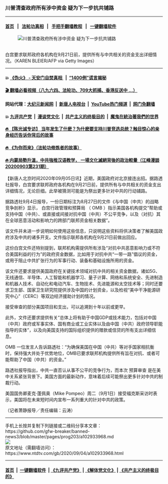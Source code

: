 ### 川普清查政府所有涉中资金 疑为下一步抗共铺路
------------------------

#### [首页](https://github.com/gfw-breaker/banned-news3/blob/master/README.md) &nbsp;&nbsp;|&nbsp;&nbsp; [法轮功真相](https://github.com/begood0513/basic/blob/master/README.md)  &nbsp;&nbsp;|&nbsp;&nbsp; [手把手翻墙教程](https://github.com/gfw-breaker/guides/wiki)  &nbsp;&nbsp;|&nbsp;&nbsp; [一键翻墙软件](https://github.com/gfw-breaker/nogfw/blob/master/README.md)  



<div><div class="featured_image">
 <figure>
  <img alt="川普清查政府所有涉中资金 疑为下一步抗共铺路" src="https://i.ntdtv.com/assets/uploads/2020/09/GettyImages-152418700.jpg"/>
 </figure><br/>
 <span class="caption">
  白宫要求联邦政府各机构在9月21日前，提供所有与中共相关的资金支出详细情况。（KAREN BLEIER/AFP via Getty Images）
 </span>
</div>
</div><hr/>

#### 💥 [《伪火》 - 天安门自焚真相 ](http://141.164.51.119:10000/videos/blog/weihuo.html)&nbsp; |&nbsp; [“1400例”谎言揭秘  ](http://141.164.51.119:10000/videos/blog/jiexi1400.html)

#### [ 🎬  翻墙必看视频（八九六四、法轮功、709大抓捕、香港反送中 ...）](https://github.com/gfw-breaker/links/blob/master/banned.md)

#### 网站代理：[大纪元新闻网](http://167.172.10.89:10080/gb/) &nbsp;|&nbsp; [新唐人电视台](http://167.172.10.89:8808/gb/)  &nbsp;|&nbsp; [YouTube热门频道](http://158.247.203.241/youtube.html) &nbsp;|&nbsp; [网门免翻墙](http://158.247.203.241:11000/show.aspx?name=ogHome)

#### 💥 [九评共产党](http://141.164.51.119:10000/videos/res/jiuping/)&nbsp; |&nbsp; [漫谈党文化](http://141.164.51.119:10000/videos/res/mtdwh/)&nbsp; |&nbsp; [共产主义的终极目的](http://141.164.51.119:10000/videos/res/zjmd/)&nbsp; |&nbsp; [魔鬼在統治著我們的世界](http://141.164.51.119:10000/videos/res/TheSpecter/)  

#### [ 🔥  【陈光诚专访】 当年发生了什麽？为什麽要支持川普竞选总统？触目惊心的亲身经历告诉你背后的故事](http://141.164.51.119:10000/videos/news/cgc02.html)

#### [ 🔥  《为你而来》（法轮功修炼者的故事）](http://141.164.51.119:10000/videos/news/ComingForYou.html)

#### [ 🔥  内蒙局勢升溫，中共強推汉语教学， 一場文化滅絕背後的政治較量（江峰漫談20200903第231期）](http://141.164.51.119:10000/videos/news/jf03.html)

<div><div class="post_content" itemprop="articleBody">
 <p>
  【新唐人北京时间2020年09月05日讯】近期，美国政府对北京接连出招。据路透社报导，白宫要求联邦政府各机构在9月21日前，提供所有与中共相关的资金支出详细情况，无论巨细。此举被猜测可能是为祭出更多针对中共的行动铺路。
 </p>
 <p>
  据路透社9月4日报导，一份日期标注为8月27日的文件《与中国（中共）的战略竞争剖析》显示，
  <ok href="https://www.ntdtv.com/gb/白宫行政管理和预算局.htm">
   白宫行政管理和预算局
  </ok>
  （
  <ok href="https://www.ntdtv.com/gb/omb.htm">
   OMB
  </ok>
  ）指示美国各机构提交“帮助或支持中国（中共）、或直接或间接对抗中国（中共）不公平竞争，以及（对抗）其在全球恶意活动和影响力的跨部门联邦资金相关数据”。
 </p>
 <p>
  该文件并未进一步说明如何使用这些信息，只说明这些资料将供决策者了解美国政府涉及中共的诸多开支。文件指示联邦各机构在9月21日前做出回应。
 </p>
 <p>
  这份白宫文件还特别提到，联邦机构需提供所有涉及“对抗中共恶意影响力或不符合美国利益的行为”的政府资金数据，比如用于对抗中共“一带一路”倡议的资金，或用于阻止中共扩张行为的军事行动、装备和基础设施所用的资金。
 </p>
 <p>
  该文件还要求提供美国政府在关键技术领域对抗中共的相关资金数据，诸如5G、无线通信、半导体、人工智能和机器学习、量子计算、网络和系统安全、先进制造和机器人技术、自动化和电动汽车、生物技术、先进能源和太空技术等；同时还要求卫生部、国家卫生研究院提供涉及中国的计划资金，以及检视“美中干净能源研究中心”（CERC）等双边经济援助计划的情况。
 </p>
 <p>
  接受审查的部分美国项目和支出，可以追溯到十年以前或更早。
 </p>
 <p>
  此外，文件还要求提供有关“总体上将有助于中国GDP或技术能力，包括对中国（中共）政府或军事实体、国有商业或工业实体以及由中国（中共）政府领导职能指导的实体”，以及向美国支持的国际组织提供的赠款或信贷的所有支出详细信息。
 </p>
 <p>
  <ok href="https://www.ntdtv.com/gb/omb.htm">
   OMB
  </ok>
  一位发言人告诉路透社：“为确保美国在中国（中共）等对手国家相抗衡时，保持强大并处于优势地位，OMB已要求联邦机构提供所有旨在对抗、或者可能帮助了中国（中共）的资金。”
 </p>
 <p>
  路透社报导指出，中共一直否认从事不公平的竞争行为，而本次
  <ok href="https://www.ntdtv.com/gb/预算审查.htm">
   预算审查
  </ok>
  是在美中关系紧张背景下。美国方面的最新动作，意味着后续可能祭出更多针对中共的制裁行动。
 </p>
 <p>
  美国国务卿麦克·蓬佩奥（Mike Pompeo）周二（9月1日）接受福克斯采访时表示，美国将在未来短时间内宣布一系列重大的针对中共的政策。
 </p>
 <p>
  （记者萧静报导／责任编辑：云涛）
 </p>
 <div class="single_ad">
 </div>
</div>
</div>
<hr/>
手机上长按并复制下列链接或二维码分享本文章：<br/>
https://github.com/gfw-breaker/banned-news3/blob/master/pages/prog203/a102933968.md <br/>
<a href='https://github.com/gfw-breaker/banned-news3/blob/master/pages/prog203/a102933968.md'><img src='https://github.com/gfw-breaker/banned-news3/blob/master/pages/prog203/a102933968.md.png'/></a> <br/>
原文地址（需翻墙访问）：https://www.ntdtv.com/gb/2020/09/04/a102933968.html


------------------------
#### [首页](https://github.com/gfw-breaker/banned-news3/blob/master/README.md) &nbsp;|&nbsp; [一键翻墙软件](https://github.com/gfw-breaker/nogfw/blob/master/README.md) &nbsp;| [《九评共产党》](https://github.com/gfw-breaker/9ping.md/blob/master/README.md#九评之一评共产党是什么) | [《解体党文化》](https://github.com/gfw-breaker/jtdwh.md/blob/master/README.md) | [《共产主义的终极目的》](https://github.com/gfw-breaker/gczydzjmd.md/blob/master/README.md)


<img src='http://gfw-breaker.win/banned-news3/pages/prog203/a102933968.md' width='0px' height='0px'/>
